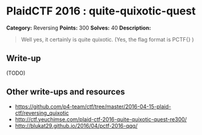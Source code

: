 # PlaidCTF 2016 : quite-quixotic-quest

**Category:** Reversing
**Points:** 300
**Solves:** 40
**Description:**

> Well yes, it certainly is quite quixotic. (Yes, the flag format is PCTF{} )

## Write-up

(TODO)

## Other write-ups and resources

* https://github.com/p4-team/ctf/tree/master/2016-04-15-plaid-ctf/reversing_quixotic
* http://ctf.yeuchimse.com/plaid-ctf-2016-quite-quixotic-quest-re300/
* http://blukat29.github.io/2016/04/pctf-2016-qqq/
